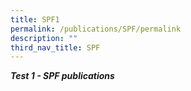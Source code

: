 ```yaml
---
title: SPF1
permalink: /publications/SPF/permalink
description: ""
third_nav_title: SPF
---
```

***Test 1 - SPF  publications***
